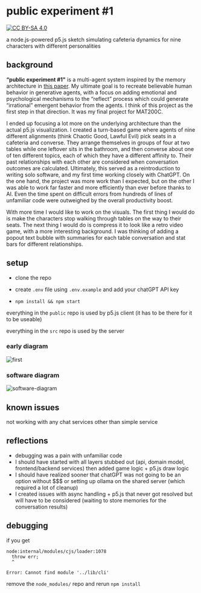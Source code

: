 # public experiment #1

[![CC BY-SA 4.0][cc-by-sa-shield]][cc-by-sa]

[cc-by-sa]: http://creativecommons.org/licenses/by-sa/4.0/
[cc-by-sa-image]: https://licensebuttons.net/l/by-sa/4.0/88x31.png
[cc-by-sa-shield]: https://img.shields.io/badge/License-CC%20BY--SA%204.0-lightgrey.svg

a node.js-powered p5.js sketch simulating cafeteria dynamics for nine characters with different personalities

## background

**“public experiment #1"** is a multi-agent system inspired by the memory architecture in [this paper](https://arxiv.org/pdf/2304.03442.pdf).  My ultimate goal is to recreate believable human behavior in generative agents, with a focus on adding emotional and psychological mechanisms to the “reflect” process which could generate “irrational” emergent behavior from the agents. I think of this project as the first step in that direction.  It was my final project for MAT200C.

I ended up focusing a lot more on the underlying architecture than the actual p5.js visualization. I created a turn-based game where agents of nine different alignments (think Chaotic Good, Lawful Evil) pick seats in a cafeteria and converse. They arrange themselves in groups of four at two tables while one leftover sits in the bathroom, and then converse about one of ten different topics, each of which they have a different affinity to. Their past relationships with each other are considered when conversation outcomes are calculated.
Ultimately, this served as a reintroduction to writing solo software, and my first time working closely with ChatGPT.  On the one hand, the project was more work than I expected, but on the other I was able to work far faster and more efficiently than ever before thanks to AI. Even the time spent on difficult errors from hundreds of lines of unfamiliar code were outweighed by the overall productivity boost.  

With more time I would like to work on the visuals. The first thing I would do is make the characters stop walking through tables on the way to their seats. The next thing I would do is compress it to look like a retro video game, with a more interesting background. I was thinking of adding a popout text bubble with summaries for each table conversation and stat bars for different relationships.


## setup

* clone the repo 

* create `.env` file using `.env.example` and add your chatGPT API key

* `npm install && npm start`

everything in the `public` repo is used by p5.js client (it has to be there for it to be useable)

everything in the `src` repo is used by the server

### early diagram
![first](https://github.com/nworb999/public-experiment-1/assets/20407156/7b9ec7ab-5116-4a2d-82dc-9e6db3b3a5eb)

### software diagram
![software-diagram](https://github.com/nworb999/public-experiment-1/assets/20407156/bb48c43a-dc0a-4d88-ac6b-689be801abe3)

## known issues

not working with any chat services other than simple service

## reflections

* debugging was a pain with unfamiliar code
* I should have started with all layers stubbed out (api, domain model, frontend/backend services) then added game logic + p5.js draw logic
* I should have realized sooner that chatGPT was not going to be an option without $$$ or setting up ollama on the shared server (which required a lot of cleanup)
* I created issues with async handling + p5.js that never got resolved but will have to be considered (waiting to store memories for the conversation results)

## debugging

if you get 

```
node:internal/modules/cjs/loader:1078
  throw err;
  ^

Error: Cannot find module '../lib/cli'
```

remove the `node_modules/` repo and rerun `npm install`
